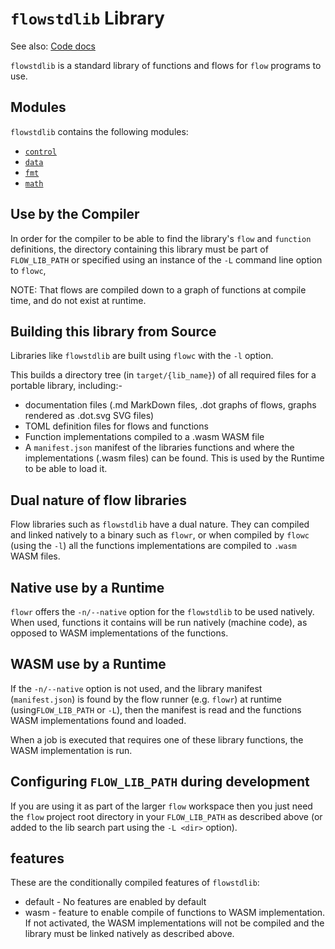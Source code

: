 # `flowstdlib` Library

See also: [Code docs](http://andrewdavidmackenzie.github.io/flow/code/doc/flowstdlib/index.html)

`flowstdlib` is a standard library of functions and flows for `flow` programs to use.

## Modules
`flowstdlib` contains the following modules:
* [`control`](src/control/control.md)
* [`data`](src/data/data.md)
* [`fmt`](src/fmt/fmt.md)
* [`math`](src/math/math.md)

## Use by the Compiler
In order for the compiler to be able to find the library's `flow` and `function` definitions, the directory containing
this library must be part of `FLOW_LIB_PATH` or specified using an instance of the `-L` command line option to `flowc`,

NOTE: That flows are compiled down to a graph of functions at compile time, and do not exist at runtime.

## Building this library from Source
Libraries like `flowstdlib` are built using `flowc` with the `-l` option.

This builds a directory tree (in `target/{lib_name}`) of all required files for a portable library, including:-
* documentation files (.md MarkDown files, .dot graphs of flows, graphs rendered as .dot.svg SVG files)
* TOML definition files for flows and functions
* Function implementations compiled to a .wasm WASM file
* A `manifest.json` manifest of the libraries functions and where the implementations (.wasm files) can be found.
  This is used by the Runtime to be able to load it.

## Dual nature of flow libraries
Flow libraries such as `flowstdlib` have a dual nature. They can compiled and linked natively to a binary such
as `flowr`, or when compiled by `flowc` (using the `-l`) all the functions implementations are compiled to
`.wasm` WASM files.

## Native use by a Runtime
`flowr` offers the `-n/--native` option for the `flowstdlib` to be used natively. When used, functions it
contains will be run natively (machine code), as opposed to WASM implementations of the functions.

## WASM use by a Runtime
If the `-n/--native` option is not used, and the library manifest (`manifest.json`) is found by the flow
runner (e.g. `flowr`) at runtime (using`FLOW_LIB_PATH` or `-L`), then the manifest is read and the functions
WASM implementations found and loaded.

When a job is executed that requires one of these library functions, the WASM implementation is run.

## Configuring `FLOW_LIB_PATH` during development
If you are using it as part of the larger `flow` workspace then you just need the `flow` project root directory
in your `FLOW_LIB_PATH` as described above (or added to the lib search part using the `-L <dir>` option).

## features
These are the conditionally compiled features of `flowstdlib`:
- default - No features are enabled by default
- wasm - feature to enable compile of functions to WASM implementation. If not activated, the WASM implementations
  will not be compiled and the library must be linked natively as described above.